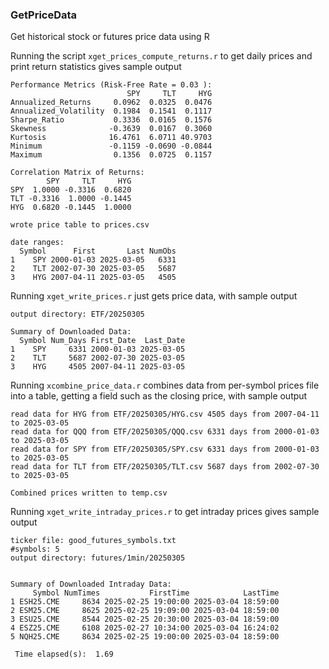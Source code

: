 ### GetPriceData
Get historical stock or futures price data using R

Running the script `xget_prices_compute_returns.r` to get daily prices and print
return statistics gives sample output

```
Performance Metrics (Risk-Free Rate = 0.03 ):
                          SPY     TLT     HYG
Annualized_Returns     0.0962  0.0325  0.0476
Annualized_Volatility  0.1984  0.1541  0.1117
Sharpe_Ratio           0.3336  0.0165  0.1576
Skewness              -0.3639  0.0167  0.3060
Kurtosis              16.4761  6.0711 40.9703
Minimum               -0.1159 -0.0690 -0.0844
Maximum                0.1356  0.0725  0.1157

Correlation Matrix of Returns:
        SPY     TLT     HYG
SPY  1.0000 -0.3316  0.6820
TLT -0.3316  1.0000 -0.1445
HYG  0.6820 -0.1445  1.0000

wrote price table to prices.csv 

date ranges:
  Symbol      First       Last NumObs
1    SPY 2000-01-03 2025-03-05   6331
2    TLT 2002-07-30 2025-03-05   5687
3    HYG 2007-04-11 2025-03-05   4505
```

Running `xget_write_prices.r` just gets price data, with sample output
```
output directory: ETF/20250305 

Summary of Downloaded Data:
  Symbol Num_Days First_Date  Last_Date
1    SPY     6331 2000-01-03 2025-03-05
2    TLT     5687 2002-07-30 2025-03-05
3    HYG     4505 2007-04-11 2025-03-05
```

Running `xcombine_price_data.r` combines data from per-symbol prices file into a table, getting
a field such as the closing price, with sample output
```
read data for HYG from ETF/20250305/HYG.csv 4505 days from 2007-04-11 to 2025-03-05 
read data for QQQ from ETF/20250305/QQQ.csv 6331 days from 2000-01-03 to 2025-03-05 
read data for SPY from ETF/20250305/SPY.csv 6331 days from 2000-01-03 to 2025-03-05 
read data for TLT from ETF/20250305/TLT.csv 5687 days from 2002-07-30 to 2025-03-05 

Combined prices written to temp.csv
```

Running `xget_write_intraday_prices.r` to get intraday prices gives sample output

```
ticker file: good_futures_symbols.txt
#symbols: 5
output directory: futures/1min/20250305 


Summary of Downloaded Intraday Data:
     Symbol NumTimes           FirstTime            LastTime
1 ESH25.CME     8634 2025-02-25 19:00:00 2025-03-04 18:59:00
2 ESM25.CME     8625 2025-02-25 19:09:00 2025-03-04 18:59:00
3 ESU25.CME     8544 2025-02-25 20:30:00 2025-03-04 18:59:00
4 ESZ25.CME     6108 2025-02-27 10:34:00 2025-03-04 16:24:02
5 NQH25.CME     8634 2025-02-25 19:00:00 2025-03-04 18:59:00

 Time elapsed(s):  1.69
```
